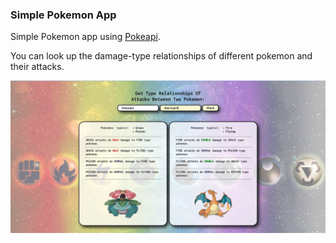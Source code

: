 ### Simple Pokemon App

Simple Pokemon app using [Pokeapi](https://pokeapi.co/).

You can look up the damage-type relationships of different pokemon and their attacks.

![Picture of app](img/Pokemon-app-gaun.jpg)

